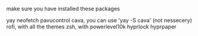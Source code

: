 make sure you have installed these packages

yay
neofetch
pavucontrol
cava, you can use 'yay -S cava' (not nessecery)
rofi, with all the themes
zsh, with powerlevel10k
hyprlock
hyprpaper
